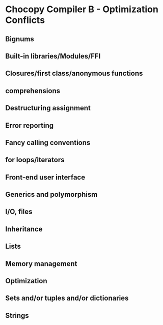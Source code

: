 # Chocopy Compiler B - Optimization Conflicts

## Bignums
## Built-in libraries/Modules/FFI
## Closures/first class/anonymous functions
## comprehensions
## Destructuring assignment
## Error reporting
## Fancy calling conventions
## for loops/iterators
## Front-end user interface
## Generics and polymorphism
## I/O, files
## Inheritance
## Lists
## Memory management
## Optimization
## Sets and/or tuples and/or dictionaries
## Strings